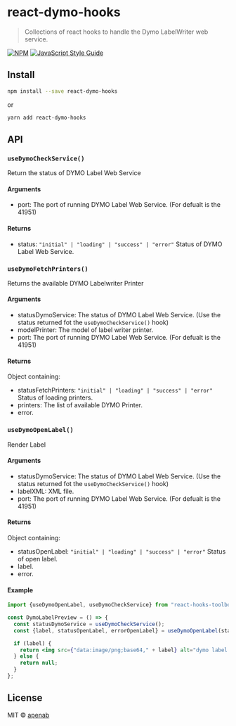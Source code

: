 # react-dymo-hooks

> Collections of react hooks to handle the Dymo LabelWriter web service.

[![NPM](https://img.shields.io/npm/v/react-dymo-hooks.svg)](https://www.npmjs.com/package/react-dymo-hooks) [![JavaScript Style Guide](https://img.shields.io/badge/code_style-standard-brightgreen.svg)](https://standardjs.com)

## Install

```bash
npm install --save react-dymo-hooks
```

or

```bash
yarn add react-dymo-hooks
```

## API

### `useDymoCheckService()`

Return the status of DYMO Label Web Service

#### Arguments

- port: The port of running DYMO Label Web Service. (For defualt is the 41951)

#### Returns

- status: `"initial" | "loading" | "success" | "error"` Status of DYMO Label Web Service.

### `useDymoFetchPrinters()`

Returns the available DYMO Labelwriter Printer

#### Arguments

- statusDymoService: The status of DYMO Label Web Service. (Use the status returned fot the `useDymoCheckService()` hook)
- modelPrinter: The model of label writer printer.
- port: The port of running DYMO Label Web Service. (For defualt is the 41951)

#### Returns

Object containing:

- statusFetchPrinters: `"initial" | "loading" | "success" | "error"` Status of loading printers.
- printers: The list of available DYMO Printer.
- error.

### `useDymoOpenLabel()`

Render Label

#### Arguments

- statusDymoService: The status of DYMO Label Web Service. (Use the status returned fot the `useDymoCheckService()` hook)
- labelXML: XML file.
- port: The port of running DYMO Label Web Service. (For defualt is the 41951)

#### Returns

Object containing:

- statusOpenLabel: `"initial" | "loading" | "success" | "error"` Status of open label.
- label.
- error.

#### Example

```jsx
import {useDymoOpenLabel, useDymoCheckService} from "react-hooks-toolbox";

const DymoLabelPreview = () => {
  const statusDymoService = useDymoCheckService();
  const {label, statusOpenLabel, errorOpenLabel} = useDymoOpenLabel(statusDymoService, xmlFile);

  if (label) {
    return <img src={"data:image/png;base64," + label} alt="dymo label preview" />;
  } else {
    return null;
  }
};
```

## License

MIT © [apenab](https://github.com/apenab)
